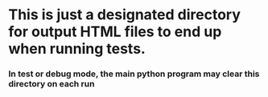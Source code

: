 # This is just a designated directory for output HTML files to end up when running tests.
### In test or debug mode, the main python program may clear this directory on each run